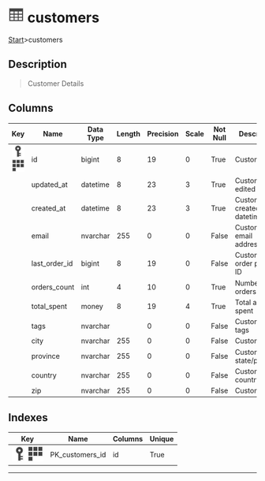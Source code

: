# ![logo](../Images/table.svg) customers

[Start](../start.md)>customers

## [](#Description) Description

> Customer Details

## [](#Columns) Columns

|Key|Name|Data Type|Length|Precision|Scale|Not Null|Description
|---|---|---|---|---|---|---|---
|[![Primary Key PK_customers_id](../Images/primarykey.svg)](#Indexes)[![Cluster Key PK_customers_id](../Images/cluster.svg)](#Indexes)|id|bigint|8|19|0|True|Customer ID|
||updated_at|datetime|8|23|3|True|Customer last edited date|
||created_at|datetime|8|23|3|True|Customer created datetime|
||email|nvarchar|255|0|0|False|Customer email addresses|
||last_order_id|bigint|8|19|0|False|Customer last order placed ID|
||orders_count|int|4|10|0|True|Number of orders placed|
||total_spent|money|8|19|4|True|Total amount spent|
||tags|nvarchar||0|0|False|Customer tags|
||city|nvarchar|255|0|0|False|Customer city|
||province|nvarchar|255|0|0|False|Customer state/province|
||country|nvarchar|255|0|0|False|Customer country|
||zip|nvarchar|255|0|0|False|Customer zip|

## [](#Indexes) Indexes

|Key|Name|Columns|Unique|
|---|---|---|---|
|[![Primary Key PK_ordercustid](../Images/primarykey.svg)](#Indexes)[![Cluster Key PK_ordercustid](../Images/cluster.svg)](#Indexes)|PK_customers_id|id|True|
___

